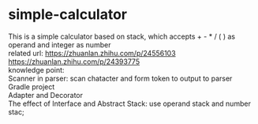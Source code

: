 # simple-calculator
This is a simple calculator based on stack, which accepts + - * / ( ) as operand and integer as number    
related url: https://zhuanlan.zhihu.com/p/24556103  https://zhuanlan.zhihu.com/p/24393775  
knowledge point:  
Scanner in parser: scan chatacter and form token to output to parser  
Gradle project  
Adapter and Decorator  
The effect of Interface and Abstract
Stack: use operand stack and number stac;
